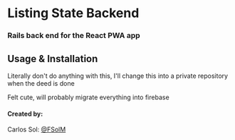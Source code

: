 # Listing State Backend
### Rails back end for the React PWA app

## Usage & Installation

Literally don't do anything with this, I'll change this into a private repository when the deed is done

Felt cute, will probably migrate everything into firebase

#### Created by:

Carlos Sol: [@FSolM](https://github.com/FSolM)

